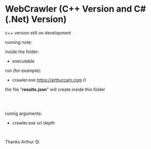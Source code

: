 # WebCrawler (C++ Version and C#(.Net) Version)


c++ version still on development

running note:


inside the folder: 
* executable

run (for example): 

* crawler.exe https://arthurcam.com 0

the file "<strong>results.json</strong>" will create inside this folder

<br>
<br>

runnig arguments:
* crawler.exe url depth

<br>

Thanks Arthur 😊
